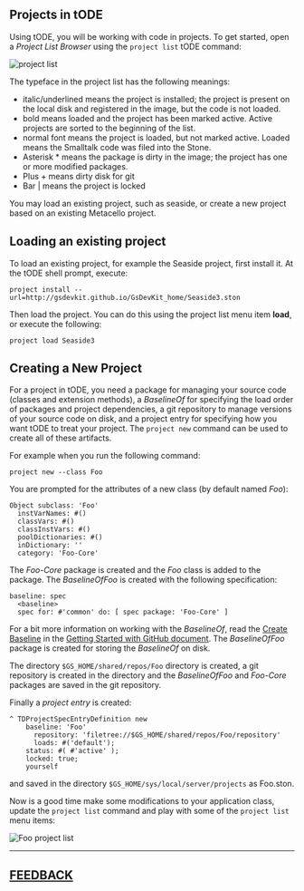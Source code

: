 ## Projects in tODE

Using tODE, you will be working with code in projects.  To get started, open a *Project List Browser* using the `project list` tODE command:

![project list][3]

The typeface in the project list has the following meanings:

*  italic/underlined means the project is installed; the project is present on the local disk and registered in the image, but the code is not loaded.
*  bold means loaded and the project has been marked active. Active projects are sorted to the beginning of the list.
*  normal font means the project is loaded, but not marked active.  Loaded means the Smalltalk code was filed into the Stone.
*  Asterisk * means the package is dirty in the image; the project has one or more modified packages.
*  Plus + means dirty disk for git
*  Bar | means the project is locked

You may load an existing project, such as seaside, or create a new project based on an existing Metacello project.  

## Loading an existing project

To load an existing project, for example the Seaside project, first install it.  At the tODE shell prompt, execute:

```
project install --url=http://gsdevkit.github.io/GsDevKit_home/Seaside3.ston
```

Then load the project.  You can do this using the project list menu item **load**, or execute the following:

```
project load Seaside3
```


## Creating a New Project

For a project in tODE, you need a package for managing your source code (classes and extension methods), a *BaselineOf* for specifying the load order of packages and project dependencies, a git repository to manage versions of your source code on disk, and a project entry for specifying how you want tODE to treat your project.
The `project new` command can be used to create all of these artifacts.

For example when you run the following command:

```
project new --class Foo
```

You are prompted for the attributes of a new class (by default named *Foo*):

```
Object subclass: 'Foo'
  instVarNames: #()
  classVars: #()
  classInstVars: #()
  poolDictionaries: #()
  inDictionary: ''
  category: 'Foo-Core'
```

The *Foo-Core* package is created and the *Foo* class is added to the package.
The *BaselineOfFoo* is created with the following specification:

```Smalltalk
baseline: spec
  <baseline>
  spec for: #'common' do: [ spec package: 'Foo-Core' ]
```

For a bit more information on working with the *BaselineOf*, read the [Create Baseline][40] in the [Getting Started with GitHub document][41].
The *BaselineOfFoo* package is created for storing the *BaselineOf* on disk.

The directory `$GS_HOME/shared/repos/Foo` directory is created, a git repository is created in the directory and the *BaselineOfFoo* and *Foo-Core* packages are saved in the git repository.

Finally a *project entry* is created:

```Smalltalk
^ TDProjectSpecEntryDefinition new
    baseline: 'Foo'
      repository: 'filetree://$GS_HOME/shared/repos/Foo/repository'
      loads: #('default');
    status: #( #'active' );
    locked: true;
    yourself
```

and saved in the directory `$GS_HOME/sys/local/server/projects` as Foo.ston.

Now is a good time make some modifications to your application class, update the `project list` command and play with some of the `project list` menu items:

![Foo project list][42]


---
[**FEEDBACK**](https://github.com/GsDevKit/GsDevKit_home/issues/new)
---


[1]: images/openTodeShell.png
[2]: images/todeClient.png
[3]: images/projectList.png
[4]: images/testLoginOutput.png
[5]: images/todeResizeMenu.png
[6]: images/todeMan.png


[40]: https://github.com/dalehenrich/metacello-work/blob/master/docs/GettingStartedWithGitHub.md#create-baseline
[41]: https://github.com/dalehenrich/metacello-work/blob/master/docs/GettingStartedWithGitHub.md#getting-started-with-github
[42]: images/todeFooProjectList.png
